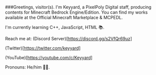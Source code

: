 ###Greetings, visitor(s).
I'm Keyyard, a PixelPoly Digital staff, producing contents for Minecraft Bedrock Engine/Edition. You can find my works available at the Official Minecraft Marketplace & MCPEDL.


I'm currently learning C++, JavaScript, HTML 📚.

Reach me at:
(Discord Server)[https://discord.gg/s2VfQr69uz]

(Twitter)[https://twitter.com/keyyard]

(YouTube)[https://youtube.com/c/Keyyard]

Pronouns: He/him 🤵🏻.
